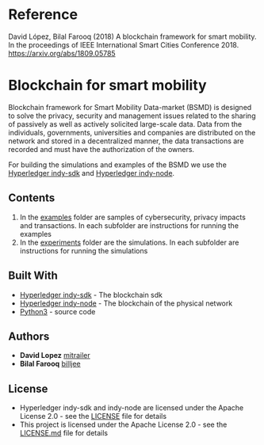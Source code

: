 # Reference
David López, Bilal Farooq (2018) A blockchain framework for smart mobility.	In the proceedings of IEEE International Smart Cities Conference 2018. https://arxiv.org/abs/1809.05785

# Blockchain for smart mobility
Blockchain framework for Smart Mobility Data-market (BSMD) is designed to solve the privacy, security and management issues related to the sharing of passively as well as actively solicited large-scale data. Data from the individuals, governments, universities and companies are distributed on the network and stored in a decentralized manner, the data transactions are recorded and must have the authorization of the owners.

For building the simulations and examples of the BSMD we use the [Hyperledger indy-sdk](https://github.com/hyperledger/indy-sdk) and [Hyperledger indy-node](https://github.com/hyperledger/indy-node).

## Contents
1. In the [examples](/examples) folder are samples of cybersecurity, privacy impacts and transactions. In each subfolder are instructions for running the examples 
2. In the [experiments](/experiments) folder are the simulations. In each subfolder are instructions for running the simulations 

## Built With

* [Hyperledger indy-sdk](https://github.com/hyperledger/indy-sdk) - The blockchain sdk
* [Hyperledger indy-node](https://github.com/hyperledger/indy-node) - The blockchain of the physical network
* [Python3](https://www.python.org/download/releases/3.0/) - source code

## Authors

* **David Lopez** [mitrailer](https://github.com/mitrailer)
* **Bilal Farooq** [billjee](https://github.com/billjee/)

## License

* Hyperledger indy-sdk and indy-node are licensed under the Apache License 2.0 - see the [LICENSE](https://github.com/hyperledger/indy-node/blob/master/LICENSE) file for details
* This project is licensed under the Apache License 2.0 - see the [LICENSE.md](LICENSE.md) file for details
